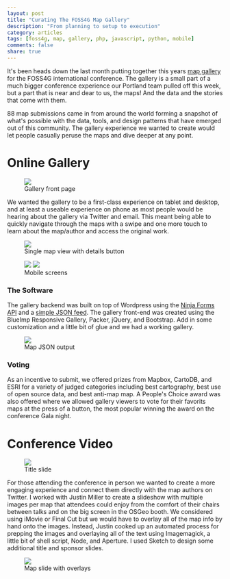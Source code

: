 ```yaml
---
layout: post
title: "Curating The FOSS4G Map Gallery"
description: "From planning to setup to execution"
category: articles
tags: [foss4g, map, gallery, php, javascript, python, mobile]
comments: false
share: true
---
```


It's been heads down the last month putting together this years [map gallery](http://2014.foss4g.org/map-gallery) for the FOSS4G international conference.  The gallery is a small part of a much bigger conference experience our Portland team pulled off this week, but a part that is near and dear to us, the maps! And the data and the stories that come with them.

88 map submissions came in from around the world forming a snapshot of what's possible with the data, tools, and design patterns that have emerged out of this community.  The gallery experience we wanted to create would let people casually peruse the maps and dive deeper at any point.

# Online Gallery

<figure>
	<a href="/images/posts/mapgallery/gallery-web.jpg" target="_window"><img src="/images/posts/mapgallery/gallery-web.jpg"></a>	
	<figcaption>Gallery front page</figcaption>
</figure>

We wanted the gallery to be a first-class experience on tablet and desktop, and at least a useable experience on phone as most people would be hearing about the gallery via Twitter and email.  This meant being able to quickly navigate through the maps with a swipe and one more touch to learn about the map/author and access the original work.

<figure>
	<a href="/images/posts/mapgallery/gallery-web2.jpg" target="_window"><img src="/images/posts/mapgallery/gallery-web2.jpg"></a>
	<figcaption>Single map view with details button</figcaption>
</figure>

<figure class="half">
	<a href="/images/posts/mapgallery/gallery-mobile.jpg"><img src="/images/posts/mapgallery/gallery-mobile.jpg"></a>
	<a href="/images/posts/mapgallery/gallery-mobile2.jpg"><img src="/images/posts/mapgallery/gallery-mobile2.jpg"></a>
	<figcaption>Mobile screens</figcaption>
</figure>

### The Software

The gallery backend was built on top of Wordpress using the [Ninja Forms API](http://ninjaforms.com/documentation/developer-api/functions/) and a [simple JSON feed](https://github.com/pdxosgeo/foss4g2014-wordpress/blob/master/themes/foss4g-theme/template-mapgalleryfeed.php).  The gallery front-end was created using the BlueImp Responsive Gallery, Packer, jQuery, and Bootstrap.  Add in some customization and a little bit of glue and we had a working gallery.

<figure>
	<a href="/images/posts/mapgallery/gallery-json.jpg" target="_window"><img src="/images/posts/mapgallery/gallery-json.jpg"></a>	
	<figcaption>Map JSON output</figcaption>
</figure>

### Voting

As an incentive to submit, we offered prizes from Mapbox, CartoDB, and ESRI for a variety of judged categories including best cartography, best use of open source data, and best anti-map map.  A People's Choice award was also offered where we allowed gallery viewers to vote for their favorits maps at the press of a button, the most popular winning the award on the conference Gala night.

# Conference Video

<figure>
	<a href="/images/posts/mapgallery/video-title.jpg" target="_window"><img src="/images/posts/mapgallery/video-title.jpg"></a>	
	<figcaption>Title slide</figcaption>
</figure>

For those attending the conference in person we wanted to create a more engaging experience and connect them directly with the map authors on Twitter.  I worked with Justin Miller to create a slideshow with multiple images per map that attendees could enjoy from the comfort of their chairs between talks and on the big screen in the OSGeo booth.  We considered using iMovie or Final Cut but we would have to overlay all of the map info by hand onto the images.  Instead, Justin cooked up an automated process for prepping the images and overlaying all of the text using Imagemagick, a little bit of shell script, Node, and Aperture.  I used Sketch to design some additional title and sponsor slides.

<figure>
	<a href="/images/posts/mapgallery/gallery-video.jpg" target="_window"><img src="/images/posts/mapgallery/gallery-video.jpg"></a>	
	<figcaption>Map slide with overlays</figcaption>
</figure>
